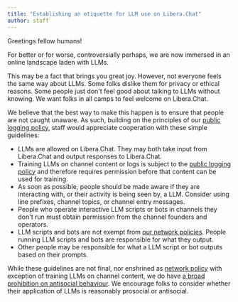 ```yaml
---
title: "Establishing an etiquette for LLM use on Libera.Chat"
author: staff
---
```


Greetings fellow humans!

For better or for worse, controversially perhaps, we are now immersed in an
online landscape laden with LLMs.

This may be a fact that brings you great joy. However, not everyone feels the
same way about LLMs. Some folks dislike them for privacy or ethical reasons.
Some people just don't feel good about talking to LLMs without knowing. We
want folks in all camps to feel welcome on Libera.Chat.

We believe that the best way to make this happen is to ensure that people are
not caught unaware. As such, building on the principles of our
[public logging policy][logging], staff would appreciate cooperation with
these simple guidelines:

- LLMs are allowed on Libera.Chat. They may both take input from Libera.Chat
and output responses to Libera.Chat.
- Training LLMs on channel content or logs is subject to the
[public logging policy][logging] and therefore requires permission before that
content can be used for training.
- As soon as possible, people should be made aware if they are interacting
with, or their activity is being seen by, a LLM. Consider using line prefixes,
channel topics, or channel entry messages.
- People who operate interactive LLM scripts or bots in channels they don't
run must obtain permission from the channel founders and operators.
- LLM scripts and bots are not exempt from [our network policies][behaviour].
People running LLM scripts and bots are responsible for what they output.
- Other people may be responsible for what a LLM script or bot outputs based
on their prompts.

While these guidelines are not final, nor enshrined as
[network policy][policy] with exception of training LLMs on channel content,
we do have [a broad prohibition on antisocial behaviour][behaviour]. We
encourage folks to consider whether their application of LLMs is reasonably
prosocial or antisocial.

[logging]: https://libera.chat/policies/#public-logging
[behaviour]: https://libera.chat/policies/#unwanted-content-and-behaviour
[policy]: https://libera.chat/policies/
